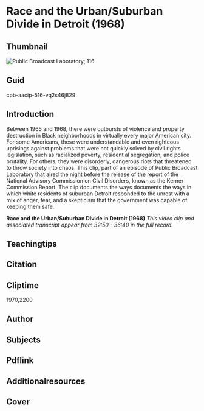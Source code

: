 # Race and the Urban/Suburban Divide in Detroit (1968)

## Thumbnail

![Public Broadcast Laboratory; 116](https://s3.amazonaws.com/americanarchive.org/primary_source_sets/4_Conservatism.jpg "Public Broadcast Laboratory; 116")


## Guid
cpb-aacip-516-vq2s46j829

## Introduction

Between 1965 and 1968, there were outbursts of violence and property destruction in Black neighborhoods in virtually every major American city. For some Americans, these were understandable and even righteous uprisings against problems that were not quickly solved by civil rights legislation, such as racialized poverty, residential segregation, and police brutality. For others, they were disorderly, dangerous riots that threatened to throw society into chaos. This clip, part of an episode of Public Broadcast Laboratory that aired the night before the release of the report of the National Advisory Commission on Civil Disorders, known as the Kerner Commission Report. The clip documents the ways documents the ways in which white residents of suburban Detroit responded to the unrest with a mix of anger, fear, and a skepticism that the government was capable of keeping them safe. 

<b>Race and the Urban/Suburban Divide in Detroit (1968)</b>
<i>This video clip and associated transcript appear from 32:50 - 36:40 in the full record.</i>

## Teachingtips

## Citation

## Cliptime

1970,2200

## Author
## Subjects
## Pdflink
## Additionalresources
## Cover


